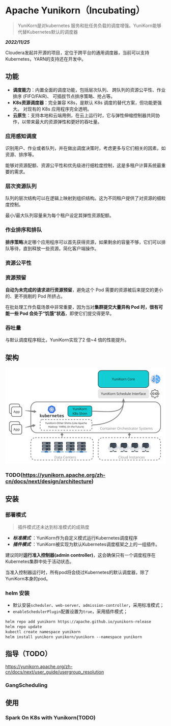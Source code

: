 # Apache Yunikorn（Incubating）

> YuniKorn是对kubernetes 服务和批任务负载的调度增强。YuniKorn能够代替Kubernetes默认的调度器

***2022/11/25***

Cloudera发起并开源的项目，定位于跨平台的通用调度器，当前可以支持Kubernetes，YARN的支持还在开发中。

## 功能

- **调度能力**：内置全面的调度功能，包括层次队列、 跨队列的资源公平性、作业排序 (FIFO/FAIR)、 可插拔节点排序策略、抢占等。
- **K8s资源调度器**：完全兼容 K8s，是默认 K8s 调度的替代方案，但功能更强大。 对现有的 K8s 应用程序完全透明。
- **云原生**：支持本地和云端用例，在云上运行时，它与弹性伸缩控制器共同协作，以带来最大的资源弹性和更好的吞吐量。

### 应用感知调度

识别用户、作业或者队列，并在做出调度决策时，考虑更多与它们相关的因素，如资源、排序等。

能够对资源配额、资源公平性和优先级进行细粒度控制，这是多租户计算系统最重要的需求。

### 层次资源队列

队列的层次结构可以在逻辑上映射到组织结构。这为不同租户提供了对资源的细粒度控制。

最小/最大队列容量来为每个租户设定其弹性资源配额。

### 作业排序和排队

**排序策略**决定哪个应用程序可以首先获得资源，如果剩余的容量不够，它们可以排队等待，直到释放一些资源。简化客户端操作。

### 资源公平性

### 资源预留

**自动为未完成的请求进行资源预留**，避免这个 Pod 需要的资源被后来提交的更小的、更不挑剔的 Pod 所挤占。 

在批处理工作负载场景中非常重要，因为当对**集群提交大量异构 Pod 时，很有可能一些 Pod 会处于“饥饿”状态**，即使它们提交得更早。

### 吞吐量

与默认调度程序相比，YuniKorn实现了2 倍~4 倍的性能提升。

## 架构

<img src="pics/yunikorn_arch.png" alt="img" style="zoom: 67%;" />

### TODO(https://yunikorn.apache.org/zh-cn/docs/next/design/architecture)

## 安装

### 部署模式

> 插件模式还未达到标准模式的成熟度

- ***标准模式*** ：YuniKorn作为自定义模式运行Kubernetes调度程序
- ***插件模式*** ：YuniKorn被实现为默认Kubernetes调度框架之上的一组插件。

建议同时**运行准入控制器(admin controller)**，这会确保只有一个调度程序在Kubernetes集群中处于活动状态。

当准入控制器运行时，所有pod将会绕过Kubernetes的默认调度器，除了YuniKorn本身的pod。

### helm 安装

- 默认安装`scheduler`、`web-server`、`admission-controller`，采用标准模式；
- `enableSchedulerPlugin`配置设置为`true`，采用插件模式；

```shell
helm repo add yunikorn https://apache.github.io/yunikorn-release
helm repo update
kubectl create namespace yunikorn
helm install yunikorn yunikorn/yunikorn --namespace yunikorn
```



## 指导（TODO）

https://yunikorn.apache.org/zh-cn/docs/next/user_guide/usergroup_resolution

### GangScheduling



## 使用

### Spark On K8s with Yunikorn(TODO)

